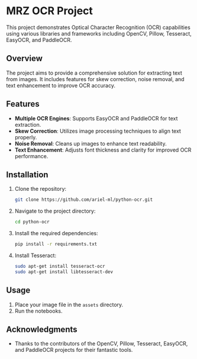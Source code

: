 # MRZ OCR Project

This project demonstrates Optical Character Recognition (OCR) capabilities using various libraries and frameworks including OpenCV, Pillow, Tesseract, EasyOCR, and PaddleOCR.

## Overview

The project aims to provide a comprehensive solution for extracting text from images. It includes features for skew correction, noise removal, and text enhancement to improve OCR accuracy.

## Features

- **Multiple OCR Engines**: Supports EasyOCR and PaddleOCR for text extraction.
- **Skew Correction**: Utilizes image processing techniques to align text properly.
- **Noise Removal**: Cleans up images to enhance text readability.
- **Text Enhancement**: Adjusts font thickness and clarity for improved OCR performance.

## Installation

1. Clone the repository:
   ```bash
   git clone https://github.com/ariel-ml/python-ocr.git
   ```
2. Navigate to the project directory:
   ```bash
   cd python-ocr
   ```
3. Install the required dependencies:
   ```bash
   pip install -r requirements.txt
   ```
4. Install Tesseract:
   ```bash
   sudo apt-get install tesseract-ocr
   sudo apt-get install libtesseract-dev
   ```
## Usage

1. Place your image file in the `assets` directory.
2. Run the notebooks.

## Acknowledgments

- Thanks to the contributors of the OpenCV, Pillow, Tesseract, EasyOCR, and PaddleOCR projects for their fantastic tools.
